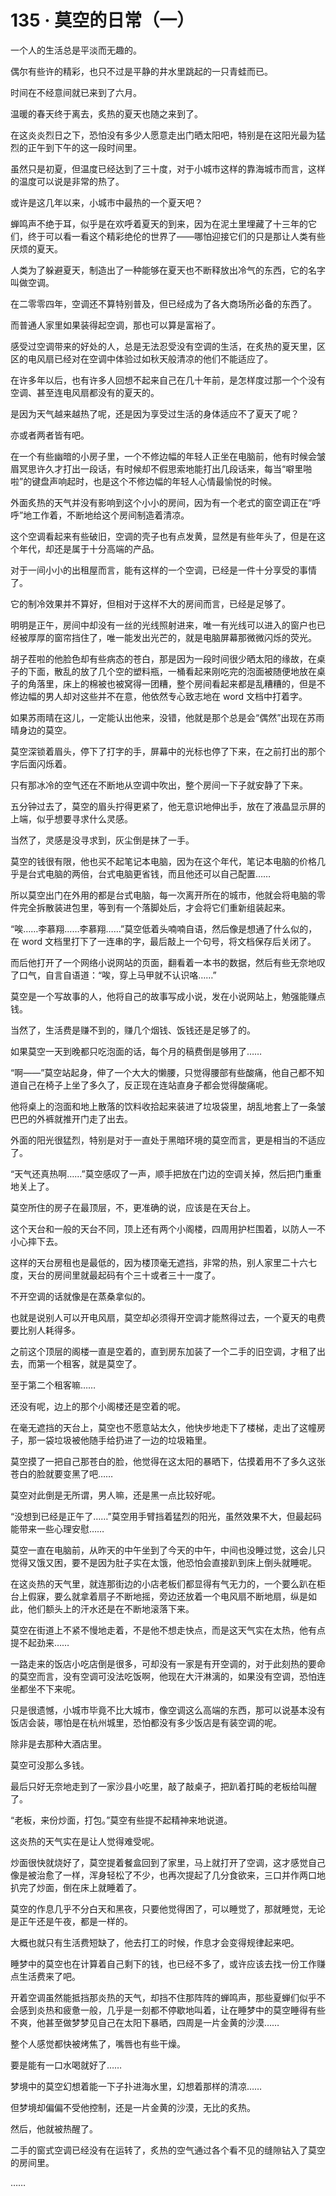 # 135 · 莫空的日常（一）

一个人的生活总是平淡而无趣的。

偶尔有些许的精彩，也只不过是平静的井水里跳起的一只青蛙而已。

时间在不经意间就已来到了六月。

温暖的春天终于离去，炙热的夏天也随之来到了。

在这炎炎烈日之下，恐怕没有多少人愿意走出门晒太阳吧，特别是在这阳光最为猛烈的正午到下午的这一段时间里。

虽然只是初夏，但温度已经达到了三十度，对于小城市这样的靠海城市而言，这样的温度可以说是非常的热了。

或许是这几年以来，小城市中最热的一个夏天吧？

蝉鸣声不绝于耳，似乎是在欢呼着夏天的到来，因为在泥土里埋藏了十三年的它们，终于可以看一看这个精彩绝伦的世界了——哪怕迎接它们的只是那让人类有些厌烦的夏天。

人类为了躲避夏天，制造出了一种能够在夏天也不断释放出冷气的东西，它的名字叫做空调。

在二零零四年，空调还不算特别普及，但已经成为了各大商场所必备的东西了。

而普通人家里如果装得起空调，那也可以算是富裕了。

感受过空调带来的好处的人，总是无法忍受没有空调的生活，在炙热的夏天里，区区的电风扇已经对在空调中体验过如秋天般清凉的他们不能适应了。

在许多年以后，也有许多人回想不起来自己在几十年前，是怎样度过那一个个没有空调、甚至连电风扇都没有的夏天的。

是因为天气越来越热了呢，还是因为享受过生活的身体适应不了夏天了呢？

亦或者两者皆有吧。

在一个有些幽暗的小房子里，一个不修边幅的年轻人正坐在电脑前，他有时候会皱眉冥思许久才打出一段话，有时候却不假思索地能打出几段话来，每当“噼里啪啦”的键盘声响起时，也是这个不修边幅的年轻人心情最愉悦的时候。

外面炙热的天气并没有影响到这个小小的房间，因为有一个老式的窗空调正在“呼呼”地工作着，不断地给这个房间制造着清凉。

这个空调看起来有些破旧，空调的壳子也有点发黄，显然是有些年头了，但是在这个年代，却还是属于十分高端的产品。

对于一间小小的出租屋而言，能有这样的一个空调，已经是一件十分享受的事情了。

它的制冷效果并不算好，但相对于这样不大的房间而言，已经是足够了。

明明是正午，房间中却没有一丝的光线照射进来，唯一有光线可以进入的窗户也已经被厚厚的窗帘挡住了，唯一能发出光芒的，就是电脑屏幕那微微闪烁的荧光。

胡子茬啦的他脸色却有些病态的苍白，那是因为一段时间很少晒太阳的缘故，在桌子的下面，散乱的放了几个空的塑料瓶，一桶看起来刚吃完的泡面被随便地放在桌子的角落里，床上的棉被也被窝得一团糟，整个房间看起来都是乱糟糟的，但是不修边幅的男人却对这些并不在意，他依然专心致志地在 word 文档中打着字。

如果苏雨晴在这儿，一定能认出他来，没错，他就是那个总是会“偶然”出现在苏雨晴身边的莫空。

莫空深锁着眉头，停下了打字的手，屏幕中的光标也停了下来，在之前打出的那个字后面闪烁着。

只有那冰冷的空气还在不断地从空调中吹出，整个房间一下子就安静了下来。

五分钟过去了，莫空的眉头拧得更紧了，他无意识地伸出手，放在了液晶显示屏的上端，似乎想要寻求什么灵感。

当然了，灵感是没寻求到，灰尘倒是抹了一手。

莫空的钱很有限，他也买不起笔记本电脑，因为在这个年代，笔记本电脑的价格几乎是台式电脑的两倍，台式电脑更省钱，而且他还可以自己配置……

所以莫空出门在外用的都是台式电脑，每一次离开所在的城市，他就会将电脑的零件完全拆散装进包里，等到有一个落脚处后，才会将它们重新组装起来。

“唉……李慕翔……李慕翔……”莫空低着头喃喃自语，然后像是想通了什么似的，在 word 文档里打下了一连串的字，最后敲上一个句号，将文档保存后关闭了。

而后他打开了一个网络小说网站的页面，翻看着一本书的数据，然后有些无奈地叹了口气，自言自语道：“唉，穿上马甲就不认识咯……”

莫空是一个写故事的人，他将自己的故事写成小说，发在小说网站上，勉强能赚点钱。

当然了，生活费是赚不到的，赚几个烟钱、饭钱还是足够了的。

如果莫空一天到晚都只吃泡面的话，每个月的稿费倒是够用了……

“啊——”莫空站起身，伸了一个大大的懒腰，只觉得腰部有些酸痛，他自己都不知道自己在椅子上坐了多久了，反正现在连站直身子都会觉得酸痛呢。

他将桌上的泡面和地上散落的饮料收拾起来装进了垃圾袋里，胡乱地套上了一条皱巴巴的外裤就推开门走了出去。

外面的阳光很猛烈，特别是对于一直处于黑暗环境的莫空而言，更是相当的不适应了。

“天气还真热啊……”莫空感叹了一声，顺手把放在门边的空调关掉，然后把门重重地关上了。

莫空所住的房子在最顶层，不，更准确的说，应该是在天台上。

这个天台和一般的天台不同，顶上还有两个小阁楼，四周用护栏围着，以防人一不小心摔下去。

这样的天台房租也是最低的，因为楼顶毫无遮挡，非常的热，别人家里二十六七度，天台的房间里就最起码有个三十或者三十一度了。

不开空调的话就像是在蒸桑拿似的。

也就是说别人可以开电风扇，莫空却必须得开空调才能熬得过去，一个夏天的电费要比别人耗得多。

之前这个顶层的阁楼一直是空着的，直到房东加装了一个二手的旧空调，才租了出去，而第一个租客，就是莫空了。

至于第二个租客嘛……

还没有呢，边上的那个小阁楼还是空着的呢。

在毫无遮挡的天台上，莫空也不愿意站太久，他快步地走下了楼梯，走出了这幢房子，那一袋垃圾被他随手给扔进了一边的垃圾箱里。

莫空摸了一把自己那苍白的脸，他觉得在这太阳的暴晒下，估摸着用不了多久这张苍白的脸就要变黑了吧……

莫空对此倒是无所谓，男人嘛，还是黑一点比较好呢。

“没想到已经是正午了……”莫空用手臂挡着猛烈的阳光，虽然效果不大，但最起码能带来一些心理安慰……

莫空一直在电脑前，从昨天的中午坐到了今天的中午，中间也没睡过觉，这会儿只觉得又饿又困，要不是因为肚子实在太饿，他恐怕会直接趴到床上倒头就睡呢。

在这炎热的天气里，就连那街边的小店老板们都显得有气无力的，一个要么趴在柜台上假寐，要么就拿着扇子不断地摇，旁边还放着一个电风扇不断地扇，纵是如此，他们额头上的汗水还是在不断地滚落下来。

莫空在街道上不紧不慢地走着，不是他不想走快点，而是这天气实在太热，他有点提不起劲来……

一路走来的饭店小吃店倒是很多，可却没有一家是有开空调的，对于此刻热的要命的莫空而言，没有空调可没法吃饭啊，他现在大汗淋漓的，如果没有空调，恐怕连坐都坐不下来呢。

只是很遗憾，小城市毕竟不比大城市，像空调这么高端的东西，那可以说基本没有饭店会装，哪怕是在杭州城里，恐怕都没有多少饭店是有装空调的呢。

除非是去那种大酒店里。

莫空可没那么多钱。

最后只好无奈地走到了一家沙县小吃里，敲了敲桌子，把趴着打盹的老板给叫醒了。

“老板，来份炒面，打包。”莫空有些提不起精神来地说道。

这炎热的天气实在是让人觉得难受呢。

炒面很快就烧好了，莫空提着餐盒回到了家里，马上就打开了空调，这才感觉自己像是被治愈了一样，浑身轻松了不少，也再次提起了几分食欲来，三口并作两口地扒完了炒面，倒在床上就睡着了。

莫空的作息几乎不分白天和黑夜，只要他觉得困了，可以睡觉了，那就睡觉，无论是正午还是午夜，都是一样的。

大概也就只有生活费短缺了，他去打工的时候，作息才会变得规律起来吧。

睡梦中的莫空也在计算着自己剩下的钱，也已经不多了，或许应该去找一份工作赚点生活费来了吧。

开着空调虽然能抵挡那炎热的天气，却挡不住那阵阵的蝉鸣声，那些夏蝉们似乎不会感到炎热和疲惫一般，几乎是一刻都不停歇地叫着，让在睡梦中的莫空睡得有些不爽，他甚至做梦梦见自己在太阳下暴晒，四周是一片金黄的沙漠……

整个人感觉都快被烤焦了，嘴唇也有些干燥。

要是能有一口水喝就好了……

梦境中的莫空幻想着能一下子扑进海水里，幻想着那样的清凉……

但梦境却偏偏不受他控制，还是一片金黄的沙漠，无比的炙热。

然后，他就被热醒了。

二手的窗式空调已经没有在运转了，炙热的空气通过各个看不见的缝隙钻入了莫空的房间里。

……
